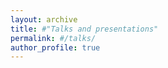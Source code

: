 ```yaml
---
layout: archive
title: #"Talks and presentations"
permalink: #/talks/
author_profile: true
---
```


